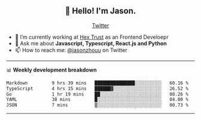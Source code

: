 <h2 align="center">👋 Hello! I'm Jason.</h2>
<p align="center">
  <a href="https://twitter.com/jasonzhouu">Twitter</a>
</p>


- 🔭 I’m currently working at [Hex Trust](https://hextrust.com/) as an Frontend Develoepr
- 💬 Ask me about **Javascript, Typescript, React.js and Python**
- 📫 How to reach me: [@jasonzhouu](https://twitter.com/jasonzhouu) on Twitter

-------

📊 **Weekly development breakdown**
<!--START_SECTION:waka-->

```txt
Markdown         9 hrs 39 mins   ███████████████░░░░░░░░░░   60.16 %
TypeScript       4 hrs 15 mins   ██████▓░░░░░░░░░░░░░░░░░░   26.52 %
Go               1 hr 19 mins    ██░░░░░░░░░░░░░░░░░░░░░░░   08.26 %
YAML             38 mins         █░░░░░░░░░░░░░░░░░░░░░░░░   04.00 %
JSON             7 mins          ▒░░░░░░░░░░░░░░░░░░░░░░░░   00.73 %
```

<!--END_SECTION:waka-->

-------
